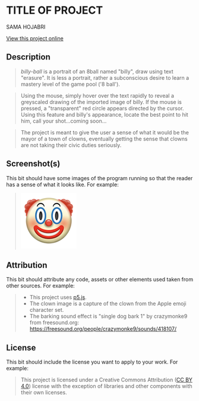# TITLE OF PROJECT

SAMA HOJABRI

[View this project online](https://consumedlocusts.github.io/cart253/topics/billy-ball)

## Description

> _billy-ball_ is a portrait of an 8ball named "billy", draw using text "erasure". It is less a portrait, rather a subconscious desire to learn a mastery level of the game pool ('8 ball').

> Using the mouse, simply hover over the text rapidly to reveal a greyscaled drawing of the imported image of billy. If the mouse is pressed, a "transparent" red circle appears directed by the cursor. Using this feature and billy's appearance, locate the best point to hit him, call your shot...coming soon...

> The project is meant to give the user a sense of what it would be the mayor of a town of clowns, eventually getting the sense that clowns are not taking their civic duties seriously.

## Screenshot(s)

This bit should have some images of the program running so that the reader has a sense of what it looks like. For example:

> ![Image of a clown face](./assets/images/clown.png)

## Attribution

This bit should attribute any code, assets or other elements used taken from other sources. For example:

> - This project uses [p5.js](https://p5js.org).
> - The clown image is a capture of the clown from the Apple emoji character set.
> - The barking sound effect is "single dog bark 1" by crazymonke9 from freesound.org: https://freesound.org/people/crazymonke9/sounds/418107/

## License

This bit should include the license you want to apply to your work. For example:

> This project is licensed under a Creative Commons Attribution ([CC BY 4.0](https://creativecommons.org/licenses/by/4.0/deed.en)) license with the exception of libraries and other components with their own licenses.
